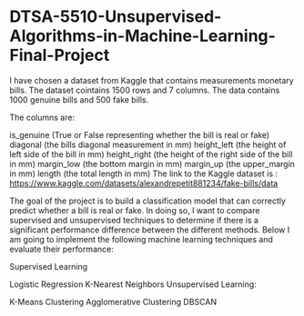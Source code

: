 # DTSA-5510-Unsupervised-Algorithms-in-Machine-Learning-Final-Project

I have chosen a dataset from Kaggle that contains measurements monetary bills. The dataset cointains 1500 rows and 7 columns. The data contains 1000 genuine bills and 500 fake bills.

The columns are:

is_genuine (True or False representing whether the bill is real or fake)
diagonal (the bills diagonal measurement in mm)
height_left (the height of left side of the bill in mm)
height_right (the height of the right side of the bill in mm)
margin_low (the bottom margin in mm)
margin_up (the upper_margin in mm)
length (the total length in mm)
The link to the Kaggle dataset is : https://www.kaggle.com/datasets/alexandrepetit881234/fake-bills/data

The goal of the project is to build a classification model that can correctly predict whether a bill is real or fake. In doing so, I want to compare supervised and unsupervised techniques to determine if there is a significant performance difference between the different methods. Below I am going to implement the following machine learning techniques and evaluate their performance:

Supervised Learning

Logistic Regression
K-Nearest Neighbors
Unsupervised Learning:

K-Means Clustering
Agglomerative Clustering
DBSCAN
